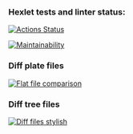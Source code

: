 ### Hexlet tests and linter status:
[![Actions Status](https://github.com/AndreyYurpalov/python-project-50/actions/workflows/hexlet-check.yml/badge.svg)](https://github.com/AndreyYurpalov/python-project-50/actions)

[![Maintainability](https://api.codeclimate.com/v1/badges/59c04c73291342ba04b3/maintainability)](https://codeclimate.com/github/AndreyYurpalov/python-project-50/maintainability)

### Diff plate files
[![Flat file comparison](https://asciinema.org/a/OErAbaoKrti5zmQGyxA6tNy6S.svg)](https://asciinema.org/a/OErAbaoKrti5zmQGyxA6tNy6S
)
### Diff tree files
[![Diff files stylish](https://asciinema.org/a/zvfeeQzK1QEFcdUBR9FPrLkRY.svg)](https://asciinema.org/a/zvfeeQzK1QEFcdUBR9FPrLkRY
)